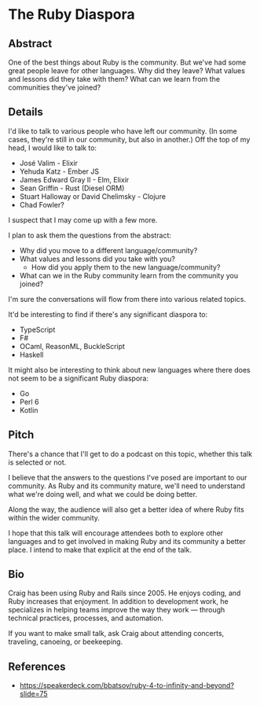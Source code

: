 The Ruby Diaspora
=================


Abstract
--------

One of the best things about Ruby is the community.
But we've had some great people leave for other languages.
Why did they leave?
What values and lessons did they take with them?
What can we learn from the communities they've joined?


Details
-------

I'd like to talk to various people who have left our community.
(In some cases, they're still in our community, but also in another.)
Off the top of my head, I would like to talk to:

* José Valim - Elixir
* Yehuda Katz - Ember JS
* James Edward Gray II - Elm, Elixir
* Sean Griffin - Rust (Diesel ORM)
* Stuart Halloway or David Chelimsky - Clojure
* Chad Fowler?

I suspect that I may come up with a few more.

I plan to ask them the questions from the abstract:

* Why did you move to a different language/community?
* What values and lessons did you take with you?
    * How did you apply them to the new language/community?
* What can we in the Ruby community learn from the community you joined?

I'm sure the conversations will flow from there into various related topics.

It'd be interesting to find if there's any significant diaspora to:

* TypeScript
* F#
* OCaml, ReasonML, BuckleScript
* Haskell

It might also be interesting to think about new languages
where there does not seem to be a significant Ruby diaspora:

* Go
* Perl 6
* Kotlin


Pitch
-----

There's a chance that I'll get to do a podcast on this topic,
whether this talk is selected or not.

I believe that the answers to the questions I've posed are important to our community.
As Ruby and its community mature, we'll need to understand what we're doing well,
and what we could be doing better.

Along the way, the audience will also get a better idea of where Ruby
fits within the wider community.

I hope that this talk will encourage attendees both to explore other languages
and to get involved in making Ruby and its community a better place.
I intend to make that explicit at the end of the talk.


Bio
---

Craig has been using Ruby and Rails since 2005. He enjoys coding, and Ruby increases that enjoyment.
In addition to development work, he specializes in helping teams improve the way they work —
through technical practices, processes, and automation.

If you want to make small talk, ask Craig about attending concerts, traveling, canoeing, or beekeeping.


References
----------

* https://speakerdeck.com/bbatsov/ruby-4-to-infinity-and-beyond?slide=75
